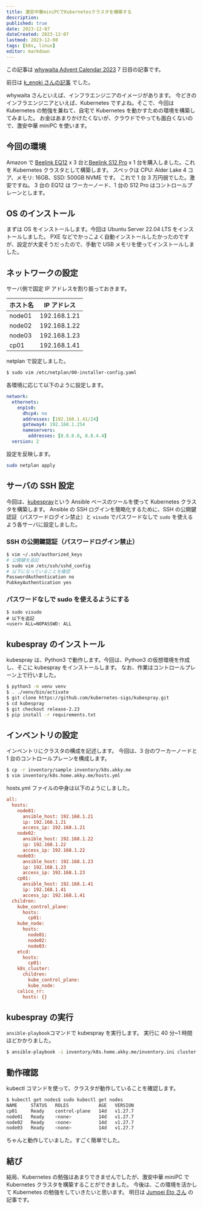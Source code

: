 ```yaml
---
title: 激安中華miniPCでKubernetesクラスタを構築する
description:
published: true
date: 2023-12-07
dateCreated: 2023-12-07
lastmod: 2023-12-08
tags: [k8s, linux]
editor: markdown
---
```


この記事は [whywaita Advent Calendar 2023](https://adventar.org/calendars/8553) 7 日目の記事です。

前日は [k_enoki さんの記事](https://enoki.hatenablog.com/entry/2023/12/06/224550) でした。

whywaita さんといえば、インフラエンジニアのイメージがあります。
今どきのインフラエンジニアといえば、Kubernetes ですよね。そこで、今回は Kubernetes の勉強を兼ねて、自宅で Kubernetes を動かすための環境を構築してみました。
お金はあまりかけたくないが、クラウドでやっても面白くないので、激安中華 miniPC を使います。

## 今回の環境

Amazon で [Beelink EQ12](https://www.amazon.co.jp/gp/product/B0C2HMDB74) x 3 台と[Beelink S12 Pro](https://www.amazon.co.jp/dp/B0BWMWFCSG) x 1 台を購入しました。これを Kubernetes クラスタとして構築します。
スペックは CPU: Alder Lake 4 コア、メモリ: 16GB、SSD: 500GB NVME です。
これで 1 台 3 万円弱でした。激安ですね。
3 台の EQ12 は ワーカーノード、1 台の S12 Pro はコントロールプレーンとします。

## OS のインストール

まずは OS をインストールします。今回は Ubuntu Server 22.04 LTS をインストールしました。
PXE などでかっこよく自動インストールしたかったのですが、設定が大変そうだったので、手動で USB メモリを使ってインストールしました。

## ネットワークの設定

サーバ側で固定 IP アドレスを割り振っておきます。

| ホスト名 | IP アドレス  |
| -------- | ------------ |
| node01   | 192.168.1.21 |
| node02   | 192.168.1.22 |
| node03   | 192.168.1.23 |
| cp01     | 192.168.1.41 |

netplan で設定しました。

```sh
$ sudo vim /etc/netplan/00-installer-config.yaml
```

各環境に応じて以下のように設定します。

```yaml
network:
  ethernets:
    enp1s0:
      dhcp4: no
      addresses: [192.168.1.41/24]
      gateway4: 192.168.1.254
      nameservers:
        addresses: [8.8.8.8, 8.8.4.4]
  version: 2
```

設定を反映します。

```sh
sudo netplan apply
```

## サーバの SSH 設定

今回は、[kubespray](https://github.com/kubernetes-sigs/kubespray)という Ansible ベースのツールを使って Kubernetes クラスタを構築します。
Ansible の SSH ログインを簡略化するために、SSH の公開鍵認証（パスワードログイン禁止）と `visudo` でパスワードなしで `sudo` を使えるよう各サーバに設定しました。

### SSH の公開鍵認証（パスワードログイン禁止）

```sh
$ vim ~/.ssh/authorized_keys
# 公開鍵を追記
$ sudo vim /etc/ssh/sshd_config
# 以下になっていることを確認
PasswordAuthentication no
PubkeyAuthentication yes
```

### パスワードなしで sudo を使えるようにする

```
$ sudo visudo
# 以下を追記
<user> ALL=NOPASSWD: ALL
```

## kubespray のインストール

kubespray は、Python3 で動作します。今回は、Python3 の仮想環境を作成し、そこに kubespray をインストールします。
なお、作業はコントロールプレーン上で行いました。

```sh
$ python3 -m venv venv
$ . ./venv/bin/activate
$ git clone https://github.com/kubernetes-sigs/kubespray.git
$ cd kubespray
$ git checkout release-2.23
$ pip install -r requirements.txt
```

## インベントリの設定

インベントリにクラスタの構成を記述します。
今回は、3 台のワーカーノードと 1 台のコントロールプレーンを構成します。

```sh
$ cp -r inventory/sample inventory/k8s.akky.me
$ vim inventory/k8s.home.akky.me/hosts.yml
```

hosts.yml ファイルの中身は以下のようにしました。

```ini
all:
  hosts:
    node01:
      ansible_host: 192.168.1.21
      ip: 192.168.1.21
      access_ip: 192.168.1.21
    node02:
      ansible_host: 192.168.1.22
      ip: 192.168.1.22
      access_ip: 192.168.1.22
    node03:
      ansible_host: 192.168.1.23
      ip: 192.168.1.23
      access_ip: 192.168.1.23
    cp01:
      ansible_host: 192.168.1.41
      ip: 192.168.1.41
      access_ip: 192.168.1.41
  children:
    kube_control_plane:
      hosts:
        cp01:
    kube_node:
      hosts:
        node01:
        node02:
        node03:
    etcd:
      hosts:
        cp01:
    k8s_cluster:
      children:
        kube_control_plane:
        kube_node:
    calico_rr:
      hosts: {}
```

## kubespray の実行

`ansible-playbook`コマンドで kubespray を実行します。
実行に 40 分~1 時間ほどかかりました。

```sh
$ ansible-playbook -i inventory/k8s.home.akky.me/inventory.ini cluster.yml
```

## 動作確認

kubectl コマンドを使って、クラスタが動作していることを確認します。

```sh
$ kubectl get nodes$ sudo kubectl get nodes
NAME     STATUS   ROLES           AGE   VERSION
cp01     Ready    control-plane   14d   v1.27.7
node01   Ready    <none>          14d   v1.27.7
node02   Ready    <none>          14d   v1.27.7
node03   Ready    <none>          14d   v1.27.7
```

ちゃんと動作していました。すごく簡単でした。

## 結び

結局、Kubernetes の勉強はあまりできませんでしたが、激安中華 miniPC で Kubernetes クラスタを構築することができました。
今後は、この環境を活かして Kubernetes の勉強をしていきたいと思います。
明日は [Jumpei Eto さん](https://adventar.org/calendars/8553) の記事です。
